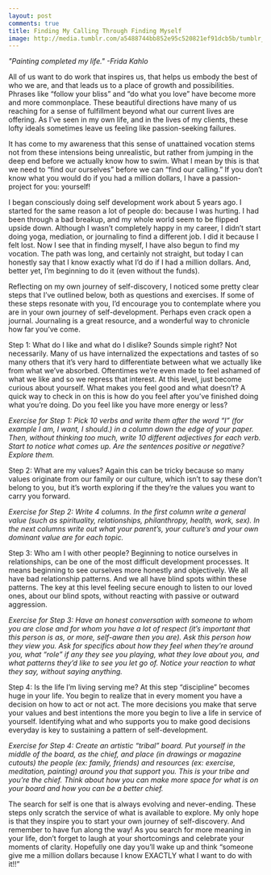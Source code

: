 ```yaml
---
layout: post
comments: true
title: Finding My Calling Through Finding Myself
image: http://media.tumblr.com/a5488744bb852e95c520821ef91dcb5b/tumblr_inline_n1janynIO51qc5937.jpg
---
```


<em>"Painting completed my life." -Frida Kahlo</em>

All of us want to do work that inspires us, that helps us embody the best of who we are, and that leads us to a place of growth and possibilities. Phrases like “follow your bliss” and “do what you love” have become more and more commonplace. These beautiful directions have many of us reaching for a sense of fulfillment beyond what our current lives are offering. As I’ve seen in my own life, and in the lives of my clients, these lofty ideals sometimes leave us feeling like passion-seeking failures. 

It has come to my awareness that this sense of unattained vocation stems not from these intensions being unrealistic, but rather from jumping in the deep end before we actually know how to swim. What I mean by this is that we need to “find our ourselves” before we can “find our calling.” If you don’t know what you would do if you had a million dollars, I have a passion-project for you: yourself!

I began consciously doing self development work about 5 years ago. I started for the same reason a lot of people do: because I was hurting. I had been through a bad breakup, and my whole world seem to be flipped upside down. Although I wasn’t completely happy in my career, I didn’t start doing yoga, mediation, or journaling to find a different job. I did it because I felt lost. Now I see that in finding myself, I have also begun to find my vocation. The path was long, and certainly not straight, but today I can honestly say that I know exactly what I’d do if I had a million dollars. And, better yet, I’m beginning to do it (even without the funds). 

Reflecting on my own journey of self-discovery, I noticed some pretty clear steps that I’ve outlined below, both as questions and exercises. If some of these steps resonate with you, I’d encourage you to contemplate where you are in your own journey of self-development. Perhaps even crack open a journal. Journaling is a great resource, and a wonderful way to chronicle how far you’ve come. 

Step 1: What do I like and what do I dislike? Sounds simple right? Not necessarily. Many of us have internalized the expectations and tastes of so many others that it’s very hard to differentiate between what we actually like from what we’ve absorbed. Oftentimes we’re even made to feel ashamed of what we like and so we repress that interest. At this level, just become curious about yourself.  What makes you feel good and what doesn’t? A quick way to check in on this is how do you feel after you’ve finished doing what you’re doing. Do you feel like you have more energy or less?

<em>Exercise for Step 1: Pick 10 verbs and write them after the word “I” (for example I am, I want, I should.) in a column down the edge of your paper. Then, without thinking too much, write 10 different adjectives for each verb. Start to notice what comes up. Are the sentences positive or negative? Explore them.</em>

Step 2: What are my values? Again this can be tricky because so many values originate from our family or our culture, which isn’t to say these don’t belong to you, but it’s worth exploring if the they’re the values you want to carry you forward.

<em>Exercise for Step 2: Write 4 columns. In the first column write a general value (such as spirituality, relationships, philanthropy, health, work, sex). In the next columns write out what your parent’s, your culture’s and your own dominant value are for each topic.</em>

Step 3: Who am I with other people? Beginning to notice ourselves in relationships, can be one of the most difficult development processes. It means beginning to see ourselves more honestly and objectively. We all have bad relationship patterns. And we all have blind spots within these patterns. The key at this level feeling secure enough to listen to our loved ones, about our blind spots, without reacting with passive or outward aggression. 

<em>Exercise for Step 3: Have an honest conversation with someone to whom you are close and for whom you have a lot of respect (it’s important that this person is as, or more, self-aware then you are). Ask this person how they view you. Ask for specifics about how they feel when they’re around you, what “role” if any they see you playing, what they love about you, and what patterns they’d like to see you let go of.  Notice your reaction to what they say, without saying anything.</em>

Step 4: Is the life I’m living serving me? At this step “discipline” becomes huge in your life. You begin to realize that in every moment you have a decision on how to act or not act. The more decisions you make that serve your values and best intentions the more you begin to live a life in service of yourself.  Identifying what and who supports you to make good decisions everyday is key to sustaining a pattern of self-development. 

<em>Exercise for Step 4: Create an artistic “tribal” board. Put yourself in the middle of the board, as the chief, and place (in drawings or magazine cutouts) the people (ex: family, friends) and resources (ex: exercise, meditation, painting) around you that support you. This is your tribe and you’re the chief. Think about how you can make more space for what is on your board and how you can be a better chief.</em>

The search for self is one that is always evolving and never-ending. These steps only scratch the service of what is available to explore. My only hope is that they inspire you to start your own journey of self-discovery. And remember to have fun along the way! As you search for more meaning in your life, don’t forget to laugh at your shortcomings and celebrate your moments of clarity. Hopefully one day you’ll wake up and think “someone give me a million dollars because I know EXACTLY what I want to do with it!!”